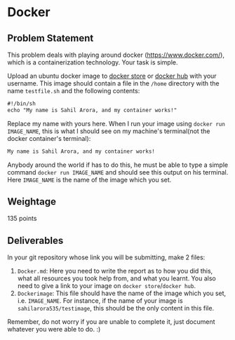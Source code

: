 # Docker

## Problem Statement

This problem deals with playing around docker (<https://www.docker.com/>), which is a containerization technology. Your task is simple.

Upload an ubuntu docker image to [docker store](https://store.docker.com/) or [docker hub](https://hub.docker.com/) with your username. This image should contain a file in the `/home` directory with the name `testfile.sh` and the following contents:

```txt
#!/bin/sh
echo "My name is Sahil Arora, and my container works!"
```

Replace my name with yours here. When I run your image using `docker run IMAGE_NAME`, this is what I should see on my machine's terminal(not the docker container's terminal):

```txt
My name is Sahil Arora, and my container works!
```

Anybody around the world if has to do this, he must be able to type a simple command `docker run IMAGE_NAME` and should see this output on his terminal. Here `IMAGE_NAME` is the name of the image which you set.


## Weightage

135 points

## Deliverables

In your git repository whose link you will be submitting, make 2 files:

1. `Docker.md`: Here you need to write the report as to how you did this, what all resources you took help from, and what you learnt. You also need to give a link to your image on `docker store`/`docker hub`.
2. `Dockerimage`: This file should have the name of the image which you set, i.e. `IMAGE_NAME`. For instance, if the name of your image is `sahilarora535/testimage`, this should be the only content in this file.

Remember, do not worry if you are unable to complete it, just document whatever you were able to do. :) 
